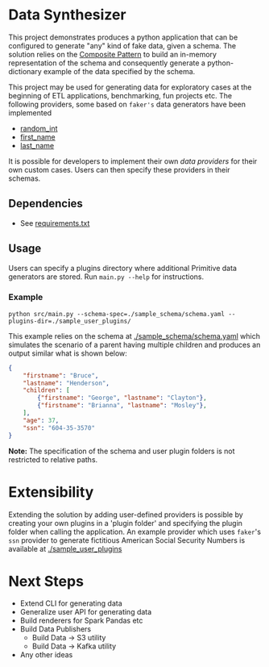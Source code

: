 # Data Synthesizer

This project demonstrates produces a python application that can be configured to generate "any" kind of fake data, given a schema. The solution relies on the [Composite Pattern](https://refactoring.guru/design-patterns/composite) to build an in-memory representation of the schema and consequently generate a python-dictionary example of the data specified by the schema.

This project may be used for generating data for exploratory cases at the beginning of ETL applications, benchmarking, fun projects etc.
The following providers, some based on `faker's` data generators have been implemented
* [random_int](./src/data_generator/providers/random_int.py)
* [first_name](./src/data_generator/providers/simple_text.py)
* [last_name](./src/data_generator/providers/simple_text.py)

It is possible for developers to implement their own _data providers_ for their own custom cases. Users can then specify these providers in their schemas.

## Dependencies
* See [requirements.txt](./requirements.txt)

## Usage
Users can specify a plugins directory where additional Primitive data generators are stored. Run `main.py --help` for instructions.

### Example
`python src/main.py --schema-spec=./sample_schema/schema.yaml --plugins-dir=./sample_user_plugins/`

This example relies on the schema at [./sample_schema/schema.yaml](./sample_schema/schema.yaml) which simulates the scenario of a parent having multiple children and produces an output similar what is shown below:

```json
{
    "firstname": "Bruce",
    "lastname": "Henderson", 
    "children": [
        {"firstname": "George", "lastname": "Clayton"}, 
        {"firstname": "Brianna", "lastname": "Mosley"},
    ], 
    "age": 37,
    "ssn": "604-35-3570"
}
```
**Note:** The specification of the schema and user plugin folders is not restricted to relative paths.

# Extensibility
Extending the solution by adding user-defined providers is possible by creating your own plugins in a 'plugin folder' and specifying the plugin folder when calling the application. An example provider which uses `faker`'s `ssn` provider to generate fictitious American Social Security Numbers is available at [./sample_user_plugins](./sample_user_plugins/ssn.py)

# Next Steps
* Extend CLI for generating data
* Generalize user API for generating data
* Build renderers for Spark Pandas etc
* Build Data Publishers
    * Build Data -> S3 utility
    * Build Data -> Kafka utility
* Any other ideas
